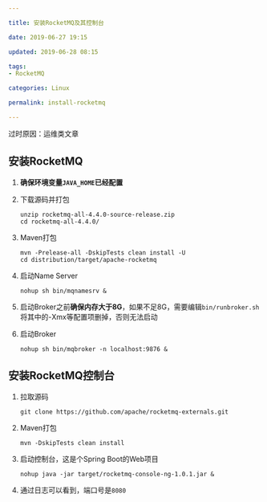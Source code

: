 ```yaml
---

title: 安装RocketMQ及其控制台

date: 2019-06-27 19:15

updated: 2019-06-28 08:15

tags:
- RocketMQ

categories: Linux

permalink: install-rocketmq

---
```


过时原因：运维类文章

## 安装RocketMQ

1. **确保环境变量`JAVA_HOME`已经配置**

2. 下载源码并打包

   ~~~shell
   unzip rocketmq-all-4.4.0-source-release.zip
   cd rocketmq-all-4.4.0/
   ~~~

3. Maven打包

   ~~~shell
   mvn -Prelease-all -DskipTests clean install -U
   cd distribution/target/apache-rocketmq
   ~~~

4. 启动Name Server

   ~~~shell
   nohup sh bin/mqnamesrv &
   ~~~

5. 启动Broker之前**确保内存大于8G**，如果不足8G，需要编辑`bin/runbroker.sh`将其中的-Xmx等配置项删掉，否则无法启动

6. 启动Broker

   ~~~shell
   nohup sh bin/mqbroker -n localhost:9876 &
   ~~~

   

## 安装RocketMQ控制台

1. 拉取源码

   ~~~shell
   git clone https://github.com/apache/rocketmq-externals.git
   ~~~

2. Maven打包

   ~~~shell
   mvn -DskipTests clean install
   ~~~

3. 启动控制台，这是个Spring Boot的Web项目

   ~~~shell
   nohup java -jar target/rocketmq-console-ng-1.0.1.jar &
   ~~~

4. 通过日志可以看到，端口号是`8080`